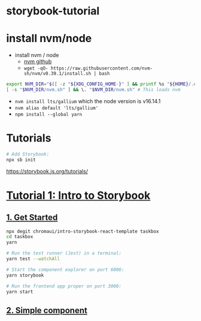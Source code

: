 # storybook-tutorial

# install nvm/node

- install nvm / node
  - [nvm github](https://github.com/nvm-sh/nvm)
  - `wget -qO- https://raw.githubusercontent.com/nvm-sh/nvm/v0.39.1/install.sh | bash`

```sh
export NVM_DIR="$([ -z "${XDG_CONFIG_HOME-}" ] && printf %s "${HOME}/.nvm" || printf %s "${XDG_CONFIG_HOME}/nvm")"
[ -s "$NVM_DIR/nvm.sh" ] && \. "$NVM_DIR/nvm.sh" # This loads nvm
```

- `nvm install lts/gallium` which the node version is v16.14.1
- `nvm alias default 'lts/gallium'`
- `npm install --global yarn`

# Tutorials

```sh
# Add Storybook:
npx sb init
```

https://storybook.js.org/tutorials/

# [Tutorial 1: Intro to Storybook](https://storybook.js.org/tutorials/intro-to-storybook/)

## [1. Get Started](https://storybook.js.org/tutorials/intro-to-storybook/react/en/get-started/)

```sh
npx degit chromaui/intro-storybook-react-template taskbox
cd taskbox
yarn

# Run the test runner (Jest) in a terminal:
yarn test --watchAll

# Start the component explorer on port 6006:
yarn storybook

# Run the frontend app proper on port 3000:
yarn start
```

## [2. Simple component](https://storybook.js.org/tutorials/intro-to-storybook/react/en/simple-component/)
